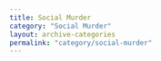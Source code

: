 ```yaml
---
title: Social Murder
category: "Social Murder"
layout: archive-categories
permalink: "category/social-murder"
---
```

